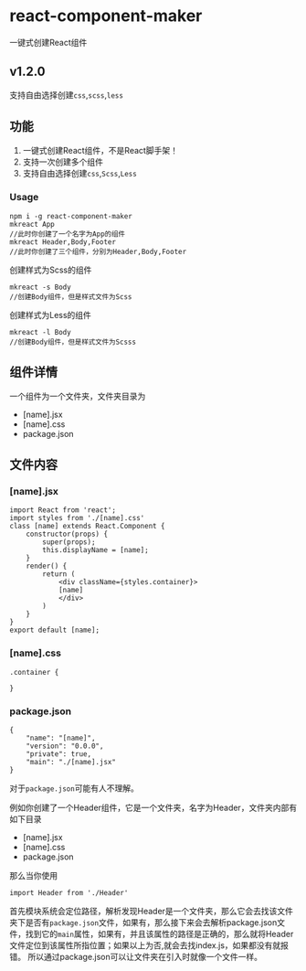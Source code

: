 # react-component-maker

一键式创建React组件

## v1.2.0

支持自由选择创建`css`,`scss`,`less`

## 功能

1. 一键式创建React组件，不是React脚手架！
2. 支持一次创建多个组件
3. 支持自由选择创建`css`,`Scss`,`Less`

### Usage

```
npm i -g react-component-maker
mkreact App
//此时你创建了一个名字为App的组件
mkreact Header,Body,Footer
//此时你创建了三个组件，分别为Header,Body,Footer
```

创建样式为Scss的组件
```
mkreact -s Body
//创建Body组件，但是样式文件为Scss
```
创建样式为Less的组件
```
mkreact -l Body
//创建Body组件，但是样式文件为Scsss
```

## 组件详情

一个组件为一个文件夹，文件夹目录为

- [name].jsx
- [name].css
- package.json

## 文件内容

### [name].jsx

```
import React from 'react';
import styles from './[name].css'
class [name] extends React.Component {
    constructor(props) {
        super(props);
        this.displayName = [name];
    }
    render() {
        return (
            <div className={styles.container}>
            [name]
            </div>
        )
    }
}
export default [name];
```

### [name].css

```
.container {
  
}
```

### package.json

```
{
    "name": "[name]",
	"version": "0.0.0",
	"private": true,
	"main": "./[name].jsx"
}
```

对于`package.json`可能有人不理解。

例如你创建了一个Header组件，它是一个文件夹，名字为Header，文件夹内部有如下目录

- [name].jsx
- [name].css
- package.json

那么当你使用

```
import Header from './Header'
```

首先模块系统会定位路径，解析发现Header是一个文件夹，那么它会去找该文件夹下是否有`package.json`文件，如果有，那么接下来会去解析package.json文件，找到它的`main`属性，如果有，并且该属性的路径是正确的，那么就将Header文件定位到该属性所指位置；如果以上为否,就会去找index.js，如果都没有就报错。
所以通过package.json可以让文件夹在引入时就像一个文件一样。
